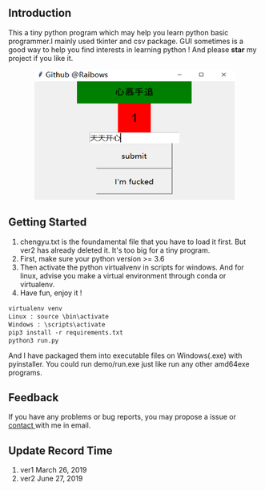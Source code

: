 ## Introduction
This a tiny python program which may help you 
learn python basic programmer.I mainly used tkinter and csv package. GUI sometimes is a good way to help you find interests in learning python ! And please **star** my project if you like it.
<div align="center">
<img src="demo/1.png" width=400 height=260 alt="run demo">
</div>

## Getting Started
1. chengyu.txt is the foundamental file that you have to load it first. But ver2 has already deleted it. It's too big for a tiny program.
2. First, make sure your python version >= 3.6
3. Then activate the python virtualvenv in scripts for windows. And for linux, advise you make a virtual environment through conda or virtualenv.
4. Have fun, enjoy it !
```
virtualenv venv
Linux : source \bin\activate
Windows : \scripts\activate
pip3 install -r requirements.txt
python3 run.py
``` 
And I have packaged them into executable files on Windows(.exe) with pyinstaller. You could run demo/run.exe just like run any other amd64exe programs.


## Feedback
If you have any problems or bug reports, you may propose a issue or <a href="Mailto:raibows@hotmail.com">contact </a> with me in email.

## Update Record Time
1. ver1 March 26, 2019
2. ver2 June 27, 2019





